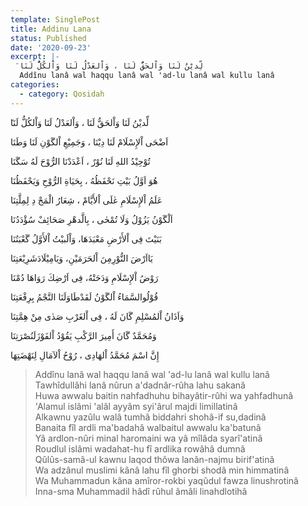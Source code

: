 ```yaml
---
template: SinglePost
title: Addinu Lana
status: Published
date: '2020-09-23'
excerpt: |-
  َلِّديْنُ لَنَا وَاْلحَقُّ لَنَا ، وَاْلعَدْلُ لَنَا وَاْلکُلُّ لَنَا
  Addînu lanâ wal haqqu lanâ wal 'ad-lu lanâ wal kullu lanâ
categories:
  - category: Qosidah
---
```

َلِّديْنُ لَنَا وَاْلحَقُّ لَنَا ، وَاْلعَدْلُ لَنَا وَاْلکُلُّ لَنَا


اَضْحَی اْلإِسْلَامْ لَنَا دِيْنَا ، وَجَمِيْعِ اْلگَوْنِ لَنَا وَطَنَا  


تُوْحِيْدُ اللهِ لَنَا نُوْرٌ ، اَعْدَدْنَا الرُّوْحَ لَهُ سَگَنَا  


هُوَ اَوَّلُ بَيْتِ نَحْفَظُهُ ، بِحَيَاةِ الرُّوْحِ وَيَحْفَظُنَا  


عَلَمُ اْلإِسْلَامِ عٰلَی اْلأَيَّامْ ، شِعَارُ الْمَجْ دِ لِمِلَّتِنَا  


اَلْگَوْنُ يَزُوْلُ وَلَا تُمْحٰی ، بِالَّدهْرِ صَحَائِفْ سُؤْدَدُنَا  


بَنَيْتَ فِی اْلأَرْضِ مَعْبَدَهَا، وَاْلَبيْتُ اْلأَوَّلُ گَعْبَتُنَا  


يَااَرْضَ النُّوْرِمِنَ اْلحَرَمَيْنِ، وَيَامِيْلَادَشَرِيْعَتِنَا  


رَوْضُ اْلإِسْلَامِ وَدَحَتْهُ، فِی اَرْضِكَ رَوَاهَا دُمْنَا  


قُوْلُوالسَّمَاءُ اْلگَوْنُ لَقَدْطَاوَلَنَا النَّجْمُ بِرِفْعَتِنَا  


وَاَذَانُ اْلمُسْلِمِ گَانَ لَهُ ، فِی اْلغَرْبِ صَدٰی مِنْ هِمَّتِنَا  


وَمُحَمَّدٌ گَانَ أَمِيرَ الرَّکْبِ يَقُوْدُ اْلفَوْزَلَنُصْرَتِنَا  


إِنَّ اسْمَ مُحَمَّدُ اْلهَادِی ، رُوْحُ اْلآمَالِ لِنَهْضَتِهَا  



> Addînu lanâ wal haqqu lanâ wal 'ad-lu lanâ wal kullu lanâ  
> Tawhîdullâhi lanâ nûrun a'dadnâr-rûha lahu sakanâ    
> Huwa awwalu baitin nahfadhuhu bihayâtir-rûhi wa yahfadhunâ    
> 'Alamul islâmi 'alâl ayyâm syi'ârul majdi limillatinâ  
> Alkawnu yazûlu walâ tumhâ biddahri shohâ-if su,dadinâ   
> Banaita fîl ardli ma'badahâ walbaitul awwalu ka'batunâ  
> Yâ ardlon-nûri minal haromaini wa yâ mîlâda syarî'atinâ  
> Roudlul islâmi wadahat-hu fî ardlika rowâhâ dumnâ  
> Qûlûs-samâ-ul kawnu laqod thôwa lanân-najmu birif'atinâ  
> Wa adzânul muslimi kânâ lahu fîl ghorbi shodâ min himmatinâ  
> Wa Muhammadun kâna amîror-rokbi yaqûdul fawza linushrotinâ    
> Inna-sma Muhammadil hâdî rûhul ãmâli linahdlotihâ   
